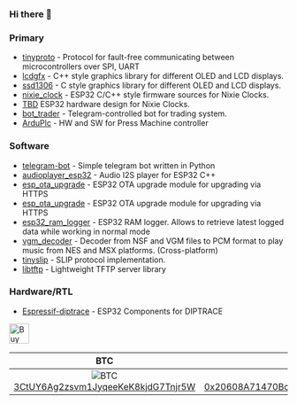 ### Hi there 👋

<!--
**lexus2k/lexus2k** is a ✨ _special_ ✨ repository because its `README.md` (this file) appears on your GitHub profile.

Here are some ideas to get you started:

- 🔭 I’m currently working on ...
- 🌱 I’m currently learning ...
- 👯 I’m looking to collaborate on ...
- 🤔 I’m looking for help with ...
- 💬 Ask me about ...
- 📫 How to reach me: ...
- 😄 Pronouns: ...
- ⚡ Fun fact: ...
-->

### Primary

* [tinyproto](https://github.com/lexus2k/tinyproto) - Protocol for fault-free communicating between microcontrollers over SPI, UART
* [lcdgfx](https://github.com/lexus2k/lcdgfx) - C++ style graphics library for different OLED and LCD displays.
* [ssd1306](https://github.com/lexus2k/ssd1306) - C style graphics library for different OLED and LCD displays.
* [nixie_clock](https://github.com/lexus2k/nixie_clock) - ESP32 C/C++ style firmware sources for Nixie Clocks.
* [TBD](https://github.com/lexus2k/nixie_hardware) ESP32 hardware design for Nixie Clocks.
* [bot_trader](https://github.com/lexus2k/bot_trader) - Telegram-controlled bot for trading system.
* [ArduPlc](https://github.com/lexus2k/arduplc) - HW and SW for Press Machine controller

### Software

* [telegram-bot](https://github.com/lexus2k/telegram-bot) - Simple telegram bot written in Python
* [audioplayer_esp32](https://github.com/lexus2k/audioplayer_esp32) - Audio I2S player for ESP32 C++
* [esp_ota_upgrade](https://github.com/lexus2k/esp_ota_upgrade) - ESP32 OTA upgrade module for upgrading via HTTPS
* [esp_ota_upgrade](https://github.com/lexus2k/esp_ota_upgrade) - ESP32 OTA upgrade module for upgrading via HTTPS
* [esp32_ram_logger](https://github.com/lexus2k/esp32_ram_logger) - ESP32 RAM logger. Allows to retrieve latest logged data while working in normal mode
* [vgm_decoder](https://github.com/lexus2k/vgm_decoder) - Decoder from NSF and VGM files to PCM format to play music from NES and MSX platforms. (Cross-platform)
* [tinyslip](https://github.com/lexus2k/tinyslip) - SLIP protocol implementation.
* [libtftp](https://github.com/lexus2k/libtftp) - Lightweight TFTP server library

### Hardware/RTL

* [Espressif-diptrace](https://github.com/lexus2k/Espressif-diptrace) - ESP32 Components for DIPTRACE

<a href='https://ko-fi.com/D1D5102JI' target='_blank'><img height='36' style='border:0px;height:36px;' src='https://cdn.ko-fi.com/cdn/kofi2.png?v=3' border='0' alt='Buy Me a Coffee at ko-fi.com' /></a>

| BTC | ETH |
| --- | --- |
| <center>![BTC](https://github.com/lexus2k/tinyproto/raw/master/.travis/btc_segwit.png)<br/>[3CtUY6Ag2zsvm1JyqeeKeK8kjdG7Tnjr5W](bitcoin:3CtUY6Ag2zsvm1JyqeeKeK8kjdG7Tnjr5W)</center> | <center>![ETH](https://github.com/lexus2k/tinyproto/raw/master/.travis/eth.png)<br/>[0x20608A71470Bc84a3232621819f578Fb9C02A460](etherium:0x20608A71470Bc84a3232621819f578Fb9C02A460)</center> |

